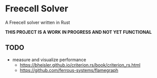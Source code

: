 # Freecell Solver

A Freecell solver written in Rust

**THIS PROJECT IS A WORK IN PROGRESS AND NOT YET FUNCTIONAL**


## TODO

- measure and visualize performance
    - https://bheisler.github.io/criterion.rs/book/criterion_rs.html
    - https://github.com/ferrous-systems/flamegraph
